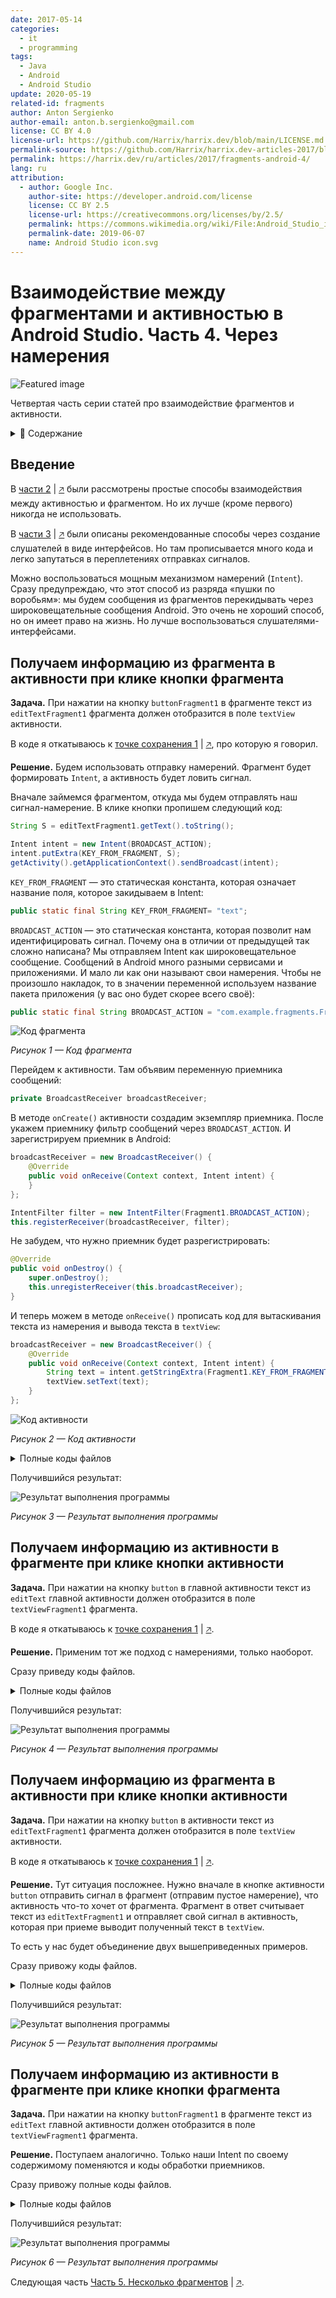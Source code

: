 ```yaml
---
date: 2017-05-14
categories:
  - it
  - programming
tags:
  - Java
  - Android
  - Android Studio
update: 2020-05-19
related-id: fragments
author: Anton Sergienko
author-email: anton.b.sergienko@gmail.com
license: CC BY 4.0
license-url: https://github.com/Harrix/harrix.dev/blob/main/LICENSE.md
permalink-source: https://github.com/Harrix/harrix.dev-articles-2017/blob/main/fragments-android-4/fragments-android-4.md
permalink: https://harrix.dev/ru/articles/2017/fragments-android-4/
lang: ru
attribution:
  - author: Google Inc.
    author-site: https://developer.android.com/license
    license: CC BY 2.5
    license-url: https://creativecommons.org/licenses/by/2.5/
    permalink: https://commons.wikimedia.org/wiki/File:Android_Studio_icon.svg
    permalink-date: 2019-06-07
    name: Android Studio icon.svg
---
```


# Взаимодействие между фрагментами и активностью в Android Studio. Часть 4. Через намерения

![Featured image](featured-image.svg)

Четвертая часть серии статей про взаимодействие фрагментов и активности.

<details>
<summary>📖 Содержание</summary>

## Содержание

- [Введение](#введение)
- [Получаем информацию из фрагмента в активности при клике кнопки фрагмента](#получаем-информацию-из-фрагмента-в-активности-при-клике-кнопки-фрагмента)
- [Получаем информацию из активности в фрагменте при клике кнопки активности](#получаем-информацию-из-активности-в-фрагменте-при-клике-кнопки-активности)
- [Получаем информацию из фрагмента в активности при клике кнопки активности](#получаем-информацию-из-фрагмента-в-активности-при-клике-кнопки-активности)
- [Получаем информацию из активности в фрагменте при клике кнопки фрагмента](#получаем-информацию-из-активности-в-фрагменте-при-клике-кнопки-фрагмента)

Все статьи цикла «Взаимодействие между фрагментами и активностью в Android Studio»:

- [Часть 1. Подготовка](https://github.com/Harrix/harrix.dev-articles-2017/blob/main/fragments-android-1/fragments-android-1.md) | [🡥](https://harrix.dev/ru/articles/2017/fragments-android-1/)
- [Часть 2. Простые способы](https://github.com/Harrix/harrix.dev-articles-2017/blob/main/fragments-android-2/fragments-android-2.md) | [🡥](https://harrix.dev/ru/articles/2017/fragments-android-2/)
- [Часть 3. Через интерфейсы](https://github.com/Harrix/harrix.dev-articles-2017/blob/main/fragments-android-3/fragments-android-3.md) | [🡥](https://harrix.dev/ru/articles/2017/fragments-android-3/)
- [Часть 4. Через намерения](https://github.com/Harrix/harrix.dev-articles-2017/blob/main/fragments-android-4/fragments-android-4.md) | [🡥](https://harrix.dev/ru/articles/2017/fragments-android-4/)
- [Часть 5. Несколько фрагментов](https://github.com/Harrix/harrix.dev-articles-2017/blob/main/fragments-android-5/fragments-android-5.md) | [🡥](https://harrix.dev/ru/articles/2017/fragments-android-5/)

Предыдущая часть [Часть 3. Через интерфейсы](https://github.com/Harrix/harrix.dev-articles-2017/blob/main/fragments-android-3/fragments-android-3.md) | [🡥](https://harrix.dev/ru/articles/2017/fragments-android-3/).

</details>

## Введение

В [части 2](https://github.com/Harrix/harrix.dev-articles-2017/blob/main/fragments-android-2/fragments-android-2.md) | [🡥](https://harrix.dev/ru/articles/2017/fragments-android-2/) были рассмотрены простые способы взаимодействия между активностью и фрагментом. Но их лучше (кроме первого) никогда не использовать.

В [части 3](https://github.com/Harrix/harrix.dev-articles-2017/blob/main/fragments-android-3/fragments-android-3.md) | [🡥](https://harrix.dev/ru/articles/2017/fragments-android-3/) были описаны рекомендованные способы через создание слушателей в виде интерфейсов. Но там прописывается много кода и легко запутаться в переплетениях отправках сигналов.

Можно воспользоваться мощным механизмом намерений (`Intent`). Сразу предупреждаю, что этот способ из разряда «пушки по воробьям»: мы будем сообщения из фрагментов перекидывать через широковещательные сообщения Android. Это очень не хороший способ, но он имеет право на жизнь. Но лучше воспользоваться слушателями-интерфейсами.

## Получаем информацию из фрагмента в активности при клике кнопки фрагмента

**Задача.** При нажатии на кнопку `buttonFragment1` в фрагменте текст из `editTextFragment1` фрагмента должен отобразится в поле `textView` активности.

В коде я откатываюсь к [точке сохранения 1](https://github.com/Harrix/harrix.dev-articles-2017/blob/main/fragments-android-1/fragments-android-1.md) | [🡥](https://harrix.dev/ru/articles/2017/fragments-android-1/), про которую я говорил.

**Решение.** Будем использовать отправку намерений. Фрагмент будет формировать `Intent`, а активность будет ловить сигнал.

Вначале займемся фрагментом, откуда мы будем отправлять наш сигнал-намерение. В клике кнопки пропишем следующий код:

```java
String S = editTextFragment1.getText().toString();

Intent intent = new Intent(BROADCAST_ACTION);
intent.putExtra(KEY_FROM_FRAGMENT, S);
getActivity().getApplicationContext().sendBroadcast(intent);
```

`KEY_FROM_FRAGMENT` — это статическая константа, которая означает название поля, которое закидываем в Intent:

```java
public static final String KEY_FROM_FRAGMENT= "text";
```

`BROADCAST_ACTION` — это статическая константа, которая позволит нам идентифицировать сигнал. Почему она в отличии от предыдущей так сложно написана? Мы отправляем Intent как широковещательное сообщение. Сообщений в Android много разными сервисами и приложениями. И мало ли как они называют свои намерения. Чтобы не произошло накладок, то в значении переменной используем название пакета приложения (у вас оно будет скорее всего своё):

```java
public static final String BROADCAST_ACTION = "com.example.fragments.Fragment1";
```

![Код фрагмента](img/java_01.png)

_Рисунок 1 — Код фрагмента_

Перейдем к активности. Там объявим переменную приемника сообщений:

```java
private BroadcastReceiver broadcastReceiver;
```

В методе `onCreate()` активности создадим экземпляр приемника. После укажем приемнику фильтр сообщений через `BROADCAST_ACTION`. И зарегистрируем приемник в Android:

```java
broadcastReceiver = new BroadcastReceiver() {
    @Override
    public void onReceive(Context context, Intent intent) {
    }
};

IntentFilter filter = new IntentFilter(Fragment1.BROADCAST_ACTION);
this.registerReceiver(broadcastReceiver, filter);
```

Не забудем, что нужно приемник будет разрегистрировать:

```java
@Override
public void onDestroy() {
    super.onDestroy();
    this.unregisterReceiver(this.broadcastReceiver);
}
```

И теперь можем в методе `onReceive()` прописать код для вытаскивания текста из намерения и вывода текста в `textView`:

```java
broadcastReceiver = new BroadcastReceiver() {
    @Override
    public void onReceive(Context context, Intent intent) {
        String text = intent.getStringExtra(Fragment1.KEY_FROM_FRAGMENT);
        textView.setText(text);
    }
};
```

![Код активности](img/java_02.png)

_Рисунок 2 — Код активности_

<details>
<summary>Полные коды файлов</summary>

Полный код `MainActivity.java`:

```java
package com.example.fragments;

import androidx.appcompat.app.AppCompatActivity;
import androidx.fragment.app.Fragment;
import androidx.fragment.app.FragmentManager;

import android.content.BroadcastReceiver;
import android.content.Context;
import android.content.Intent;
import android.content.IntentFilter;
import android.os.Bundle;
import android.view.View;
import android.widget.Button;
import android.widget.EditText;
import android.widget.FrameLayout;
import android.widget.TextView;

public class MainActivity extends AppCompatActivity {

    private EditText editText;
    private TextView textView;
    private Button button;
    private FrameLayout fragmentContainer;
    private FrameLayout fragmentContainer2;

    private BroadcastReceiver broadcastReceiver;

    @Override
    public void onDestroy() {
        super.onDestroy();
        this.unregisterReceiver(this.broadcastReceiver);
    }

    @Override
    protected void onCreate(Bundle savedInstanceState) {
        super.onCreate(savedInstanceState);
        setContentView(R.layout.activity_main);

        editText = (EditText) findViewById(R.id.editText);
        textView = (TextView) findViewById(R.id.textView);
        button = (Button) findViewById(R.id.button);
        fragmentContainer = (FrameLayout) findViewById(R.id.fragmentContainer);
        fragmentContainer2 = (FrameLayout) findViewById(R.id.fragmentContainer2);

        broadcastReceiver = new BroadcastReceiver() {
            @Override
            public void onReceive(Context context, Intent intent) {
                String text = intent.getStringExtra(Fragment1.KEY_FROM_FRAGMENT);
                textView.setText(text);
            }
        };

        IntentFilter filter = new IntentFilter(Fragment1.BROADCAST_ACTION);
        this.registerReceiver(broadcastReceiver, filter);

        button.setOnClickListener(new View.OnClickListener() {
            @Override
            public void onClick(View v) {

            }
        });

        FragmentManager fm = getSupportFragmentManager();

        Fragment fragment = fm.findFragmentById(R.id.fragmentContainer);
        if (fragment == null) {
            fragment = new Fragment1();
            fm.beginTransaction()
                    .add(R.id.fragmentContainer, fragment)
                    .commit();
        }
    }
}
```

Полный код `Fragment1.java`:

```java
package com.example.fragments;

import android.content.Intent;
import android.os.Bundle;

import androidx.fragment.app.Fragment;

import android.view.LayoutInflater;
import android.view.View;
import android.view.ViewGroup;
import android.widget.Button;
import android.widget.EditText;
import android.widget.TextView;

public class Fragment1 extends Fragment {

    private EditText editTextFragment1;
    private TextView textViewFragment1;
    private Button buttonFragment1;

    public static final String KEY_FROM_FRAGMENT = "text";
    public static final String BROADCAST_ACTION = "com.example.fragments.Fragment1";

    public Fragment1() {
    }

    public static Fragment1 newInstance(String param1, String param2) {
        Fragment1 fragment = new Fragment1();
        return fragment;
    }

    @Override
    public void onCreate(Bundle savedInstanceState) {
        super.onCreate(savedInstanceState);
    }

    @Override
    public View onCreateView(LayoutInflater inflater, ViewGroup container,
                             Bundle savedInstanceState) {
        View view = inflater.inflate(R.layout.fragment_1, container, false);

        editTextFragment1 = (EditText) view.findViewById(R.id.editTextFragment1);
        textViewFragment1 = (TextView) view.findViewById(R.id.textViewFragment1);
        buttonFragment1 = (Button) view.findViewById(R.id.buttonFragment1);

        buttonFragment1.setOnClickListener(new View.OnClickListener() {
            @Override
            public void onClick(View v) {
                String S = editTextFragment1.getText().toString();

                Intent intent = new Intent(BROADCAST_ACTION);
                intent.putExtra(KEY_FROM_FRAGMENT, S);
                getActivity().getApplicationContext().sendBroadcast(intent);
            }
        });

        return view;
    }
}
```

</details>

Получившийся результат:

![Результат выполнения программы](img/result_01.avif)

_Рисунок 3 — Результат выполнения программы_

## Получаем информацию из активности в фрагменте при клике кнопки активности

**Задача.** При нажатии на кнопку `button` в главной активности текст из `editText` главной активности должен отобразится в поле `textViewFragment1` фрагмента.

В коде я откатываюсь к [точке сохранения 1](https://github.com/Harrix/harrix.dev-articles-2017/blob/main/fragments-android-1/fragments-android-1.md) | [🡥](https://harrix.dev/ru/articles/2017/fragments-android-1/).

**Решение.** Применим тот же подход с намерениями, только наоборот.

Сразу приведу коды файлов.

<details>
<summary>Полные коды файлов</summary>

Полный код `MainActivity.java`:

```java
package com.example.fragments;

import androidx.appcompat.app.AppCompatActivity;
import androidx.fragment.app.Fragment;
import androidx.fragment.app.FragmentManager;

import android.content.Intent;
import android.os.Bundle;
import android.view.View;
import android.widget.Button;
import android.widget.EditText;
import android.widget.FrameLayout;
import android.widget.TextView;

public class MainActivity extends AppCompatActivity {

    private EditText editText;
    private TextView textView;
    private Button button;
    private FrameLayout fragmentContainer;
    private FrameLayout fragmentContainer2;

    public static final String KEY_FROM_ACTIVITY = "text";
    public static final String BROADCAST_ACTION = "com.example.fragments.Activity";

    @Override
    protected void onCreate(Bundle savedInstanceState) {
        super.onCreate(savedInstanceState);
        setContentView(R.layout.activity_main);

        editText = (EditText) findViewById(R.id.editText);
        textView = (TextView) findViewById(R.id.textView);
        button = (Button) findViewById(R.id.button);
        fragmentContainer = (FrameLayout) findViewById(R.id.fragmentContainer);
        fragmentContainer2 = (FrameLayout) findViewById(R.id.fragmentContainer2);

        button.setOnClickListener(new View.OnClickListener() {
            @Override
            public void onClick(View v) {
                String S = editText.getText().toString();

                Intent intent = new Intent(BROADCAST_ACTION);
                intent.putExtra(KEY_FROM_ACTIVITY, S);
                getApplicationContext().sendBroadcast(intent);
            }
        });

        FragmentManager fm = getSupportFragmentManager();

        Fragment fragment = fm.findFragmentById(R.id.fragmentContainer);
        if (fragment == null) {
            fragment = new Fragment1();
            fm.beginTransaction()
                    .add(R.id.fragmentContainer, fragment)
                    .commit();
        }
    }
}
```

Полный код `Fragment1.java`:

```java
package com.example.fragments;

import android.content.BroadcastReceiver;
import android.content.Context;
import android.content.Intent;
import android.content.IntentFilter;
import android.os.Bundle;

import androidx.fragment.app.Fragment;

import android.view.LayoutInflater;
import android.view.View;
import android.view.ViewGroup;
import android.widget.Button;
import android.widget.EditText;
import android.widget.TextView;

public class Fragment1 extends Fragment {

    private EditText editTextFragment1;
    private TextView textViewFragment1;
    private Button buttonFragment1;

    private BroadcastReceiver broadcastReceiver;

    public Fragment1() {
    }

    public static Fragment1 newInstance(String param1, String param2) {
        Fragment1 fragment = new Fragment1();
        return fragment;
    }

    @Override
    public void onCreate(Bundle savedInstanceState) {
        super.onCreate(savedInstanceState);
    }

    @Override
    public View onCreateView(LayoutInflater inflater, ViewGroup container,
                             Bundle savedInstanceState) {
        View view = inflater.inflate(R.layout.fragment_1, container, false);

        editTextFragment1 = (EditText) view.findViewById(R.id.editTextFragment1);
        textViewFragment1 = (TextView) view.findViewById(R.id.textViewFragment1);
        buttonFragment1 = (Button) view.findViewById(R.id.buttonFragment1);

        buttonFragment1.setOnClickListener(new View.OnClickListener() {
            @Override
            public void onClick(View v) {

            }
        });

        broadcastReceiver = new BroadcastReceiver() {
            @Override
            public void onReceive(Context context, Intent intent) {
                String text = intent.getStringExtra(MainActivity.KEY_FROM_ACTIVITY);
                textViewFragment1.setText(text);
            }
        };

        IntentFilter filter = new IntentFilter(MainActivity.BROADCAST_ACTION);
        getActivity().getApplicationContext().registerReceiver(broadcastReceiver, filter);

        return view;
    }

    @Override
    public void onDestroyView() {
        super.onDestroyView();
        getActivity().getApplicationContext().unregisterReceiver(this.broadcastReceiver);
    }
}
```

</details>

Получившийся результат:

![Результат выполнения программы](img/result_02.avif)

_Рисунок 4 — Результат выполнения программы_

## Получаем информацию из фрагмента в активности при клике кнопки активности

**Задача.** При нажатии на кнопку `button` в активности текст из `editTextFragment1` фрагмента должен отобразится в поле `textView` активности.

В коде я откатываюсь к [точке сохранения 1](https://github.com/Harrix/harrix.dev-articles-2017/blob/main/fragments-android-1/fragments-android-1.md) | [🡥](https://harrix.dev/ru/articles/2017/fragments-android-1/).

**Решение.** Тут ситуация посложнее. Нужно вначале в кнопке активности `button` отправить сигнал в фрагмент (отправим пустое намерение), что активность что-то хочет от фрагмента. Фрагмент в ответ считывает текст из `editTextFragment1` и отправляет свой сигнал в активность, которая при приеме выводит полученный текст в `textView`.

То есть у нас будет объединение двух вышеприведенных примеров.

Сразу привожу коды файлов.

<details>
<summary>Полные коды файлов</summary>

Полный код `MainActivity.java`:

```java
package com.example.fragments;

import androidx.appcompat.app.AppCompatActivity;
import androidx.fragment.app.Fragment;
import androidx.fragment.app.FragmentManager;

import android.content.BroadcastReceiver;
import android.content.Context;
import android.content.Intent;
import android.content.IntentFilter;
import android.os.Bundle;
import android.view.View;
import android.widget.Button;
import android.widget.EditText;
import android.widget.FrameLayout;
import android.widget.TextView;

public class MainActivity extends AppCompatActivity {

    private EditText editText;
    private TextView textView;
    private Button button;
    private FrameLayout fragmentContainer;
    private FrameLayout fragmentContainer2;

    private BroadcastReceiver broadcastReceiverActivity;

    public static final String BROADCAST_ACTION = "com.example.fragments.Activity";

    @Override
    protected void onCreate(Bundle savedInstanceState) {
        super.onCreate(savedInstanceState);
        setContentView(R.layout.activity_main);

        editText = (EditText) findViewById(R.id.editText);
        textView = (TextView) findViewById(R.id.textView);
        button = (Button) findViewById(R.id.button);
        fragmentContainer = (FrameLayout) findViewById(R.id.fragmentContainer);
        fragmentContainer2 = (FrameLayout) findViewById(R.id.fragmentContainer2);

        button.setOnClickListener(new View.OnClickListener() {
            @Override
            public void onClick(View v) {
                Intent intent = new Intent(BROADCAST_ACTION);
                getApplicationContext().sendBroadcast(intent);
            }
        });

        FragmentManager fm = getSupportFragmentManager();

        Fragment fragment = fm.findFragmentById(R.id.fragmentContainer);
        if (fragment == null) {
            fragment = new Fragment1();
            fm.beginTransaction()
                    .add(R.id.fragmentContainer, fragment)
                    .commit();
        }

        broadcastReceiverActivity = new BroadcastReceiver() {
            @Override
            public void onReceive(Context context, Intent intent) {
                String text = intent.getStringExtra(Fragment1.KEY_FROM_FRAGMENT);
                textView.setText(text);
            }
        };

        IntentFilter filter = new IntentFilter(Fragment1.BROADCAST_ACTION);
        this.registerReceiver(broadcastReceiverActivity, filter);
    }

    @Override
    public void onDestroy() {
        super.onDestroy();
        this.unregisterReceiver(this.broadcastReceiverActivity);
    }
}
```

Полный код `Fragment1.java`:

```java
package com.example.fragments;

import android.content.BroadcastReceiver;
import android.content.Context;
import android.content.Intent;
import android.content.IntentFilter;
import android.os.Bundle;

import androidx.fragment.app.Fragment;

import android.view.LayoutInflater;
import android.view.View;
import android.view.ViewGroup;
import android.widget.Button;
import android.widget.EditText;
import android.widget.TextView;

public class Fragment1 extends Fragment {

    private EditText editTextFragment1;
    private TextView textViewFragment1;
    private Button buttonFragment1;

    private BroadcastReceiver broadcastReceiver;

    public static final String KEY_FROM_FRAGMENT = "text";
    public static final String BROADCAST_ACTION = "com.example.fragments.Fragment1";

    public Fragment1() {
    }

    public static Fragment1 newInstance(String param1, String param2) {
        Fragment1 fragment = new Fragment1();
        return fragment;
    }

    @Override
    public void onCreate(Bundle savedInstanceState) {
        super.onCreate(savedInstanceState);
    }

    @Override
    public View onCreateView(LayoutInflater inflater, ViewGroup container,
                             Bundle savedInstanceState) {
        View view = inflater.inflate(R.layout.fragment_1, container, false);

        editTextFragment1 = (EditText) view.findViewById(R.id.editTextFragment1);
        textViewFragment1 = (TextView) view.findViewById(R.id.textViewFragment1);
        buttonFragment1 = (Button) view.findViewById(R.id.buttonFragment1);

        buttonFragment1.setOnClickListener(new View.OnClickListener() {
            @Override
            public void onClick(View v) {

            }
        });

        broadcastReceiver = new BroadcastReceiver() {
            @Override
            public void onReceive(Context context, Intent intent) {
                String S = editTextFragment1.getText().toString();

                Intent intentToActivity = new Intent(BROADCAST_ACTION);
                intentToActivity.putExtra(KEY_FROM_FRAGMENT, S);
                getActivity().getApplicationContext().sendBroadcast(intentToActivity);
            }
        };

        IntentFilter filter = new IntentFilter(MainActivity.BROADCAST_ACTION);
        getActivity().getApplicationContext().registerReceiver(broadcastReceiver, filter);

        return view;
    }
}
```

</details>

Получившийся результат:

![Результат выполнения программы](img/result_03.avif)

_Рисунок 5 — Результат выполнения программы_

## Получаем информацию из активности в фрагменте при клике кнопки фрагмента

**Задача.** При нажатии на кнопку `buttonFragment1` в фрагменте текст из `editText` главной активности должен отобразится в поле `textViewFragment1` фрагмента.

**Решение.** Поступаем аналогично. Только наши Intent по своему содержимому поменяются и коды обработки приемников.

Сразу привожу полные коды файлов.

<details>
<summary>Полные коды файлов</summary>

Полный код `MainActivity.java`:

```java
package com.example.fragments;

import androidx.appcompat.app.AppCompatActivity;
import androidx.fragment.app.Fragment;
import androidx.fragment.app.FragmentManager;

import android.content.BroadcastReceiver;
import android.content.Context;
import android.content.Intent;
import android.content.IntentFilter;
import android.os.Bundle;
import android.view.View;
import android.widget.Button;
import android.widget.EditText;
import android.widget.FrameLayout;
import android.widget.TextView;

public class MainActivity extends AppCompatActivity {

    private EditText editText;
    private TextView textView;
    private Button button;
    private FrameLayout fragmentContainer;
    private FrameLayout fragmentContainer2;

    private BroadcastReceiver broadcastReceiver;

    public static final String KEY_FROM_ACTIVITY = "text";
    public static final String BROADCAST_ACTION = "com.example.fragments.Activity";

    @Override
    protected void onCreate(Bundle savedInstanceState) {
        super.onCreate(savedInstanceState);
        setContentView(R.layout.activity_main);

        editText = (EditText) findViewById(R.id.editText);
        textView = (TextView) findViewById(R.id.textView);
        button = (Button) findViewById(R.id.button);
        fragmentContainer = (FrameLayout) findViewById(R.id.fragmentContainer);
        fragmentContainer2 = (FrameLayout) findViewById(R.id.fragmentContainer2);

        button.setOnClickListener(new View.OnClickListener() {
            @Override
            public void onClick(View v) {

            }
        });

        FragmentManager fm = getSupportFragmentManager();

        Fragment fragment = fm.findFragmentById(R.id.fragmentContainer);
        if (fragment == null) {
            fragment = new Fragment1();
            fm.beginTransaction()
                    .add(R.id.fragmentContainer, fragment)
                    .commit();
        }

        broadcastReceiver = new BroadcastReceiver() {
            @Override
            public void onReceive(Context context, Intent intent) {
                String S = editText.getText().toString();

                Intent intentToFragment = new Intent(BROADCAST_ACTION);
                intentToFragment.putExtra(KEY_FROM_ACTIVITY, S);
                getApplicationContext().sendBroadcast(intentToFragment);
            }
        };

        IntentFilter filter = new IntentFilter(Fragment1.BROADCAST_ACTION);
        this.registerReceiver(broadcastReceiver, filter);
    }
}
```

Полный код `Fragment1.java`:

```java
package com.example.fragments;

import android.content.BroadcastReceiver;
import android.content.Context;
import android.content.Intent;
import android.content.IntentFilter;
import android.os.Bundle;

import androidx.fragment.app.Fragment;

import android.view.LayoutInflater;
import android.view.View;
import android.view.ViewGroup;
import android.widget.Button;
import android.widget.EditText;
import android.widget.TextView;

public class Fragment1 extends Fragment {

    private EditText editTextFragment1;
    private TextView textViewFragment1;
    private Button buttonFragment1;

    private BroadcastReceiver broadcastReceiver;

    public static final String BROADCAST_ACTION = "com.example.fragments.Fragment1";

    public Fragment1() {
    }

    public static Fragment1 newInstance(String param1, String param2) {
        Fragment1 fragment = new Fragment1();
        return fragment;
    }

    @Override
    public void onCreate(Bundle savedInstanceState) {
        super.onCreate(savedInstanceState);
    }

    @Override
    public View onCreateView(LayoutInflater inflater, ViewGroup container,
                             Bundle savedInstanceState) {
        View view = inflater.inflate(R.layout.fragment_1, container, false);

        editTextFragment1 = (EditText) view.findViewById(R.id.editTextFragment1);
        textViewFragment1 = (TextView) view.findViewById(R.id.textViewFragment1);
        buttonFragment1 = (Button) view.findViewById(R.id.buttonFragment1);

        buttonFragment1.setOnClickListener(new View.OnClickListener() {
            @Override
            public void onClick(View v) {
                Intent intentToActivity = new Intent(BROADCAST_ACTION);
                getActivity().getApplicationContext().sendBroadcast(intentToActivity);
            }
        });

        broadcastReceiver = new BroadcastReceiver() {
            @Override
            public void onReceive(Context context, Intent intent) {
                String text = intent.getStringExtra("text");
                textViewFragment1.setText(text);
            }
        };

        IntentFilter filter = new IntentFilter(MainActivity.BROADCAST_ACTION);
        getActivity().getApplicationContext().registerReceiver(broadcastReceiver, filter);

        return view;
    }

    @Override
    public void onDestroyView() {
        super.onDestroyView();
        getActivity().getApplicationContext().unregisterReceiver(this.broadcastReceiver);
    }
}
```

</details>

Получившийся результат:

![Результат выполнения программы](img/result_04.avif)

_Рисунок 6 — Результат выполнения программы_

Следующая часть [Часть 5. Несколько фрагментов](https://github.com/Harrix/harrix.dev-articles-2017/blob/main/fragments-android-5/fragments-android-5.md) | [🡥](https://harrix.dev/ru/articles/2017/fragments-android-5/).
